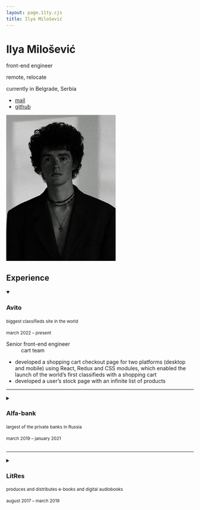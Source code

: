 ```yaml
---
layout: page.11ty.cjs
title: Ilya Milošević
---
```


<div class="flow_major">
        <heading>
          <div class="flow">
            <h1>Ilya Milošević</h1>
            <div>
              <p>front-end engineer</p>
              <p>remote, relocate</p>
              <p>currently in Belgrade, Serbia</p>
            </div>
            <ul>
              <li><a href="mailto:ilyamilosevic@gmail.com">mail</a></li>
              <li><a href="//github.com/ilyamilosevic">github</a></li>
            </ul>
          </div>
          <img src="img/im.jpg">
        </heading>
        <main class="flow">
          <h2>Experience</h2>
          <details class="flow_moderate" open>
            <summary>
              <hgroup>
                <h3>Avito</h3>
                <p><small>biggest classifieds site in the world</small></p>
              </hgroup>
              <p><small>march 2022 – present</small></p>
            </summary>
            <dl>
              <div>
                <dt>Senior front-end engineer</dt>
                <dd>cart team</dd>
              </div>
            </dl>
            <ul class="flow_minor">
              <li>
                developed a&nbsp;shopping cart checkout page for two platforms
                (desktop and mobile) using React, Redux and&nbsp;CSS modules,
                which enabled the launch of&nbsp;the&nbsp;world&rsquo;s first
                classifieds with a&nbsp;shopping cart
              </li>
              <li>
                developed a&nbsp;user&rsquo;s stock page with an&nbsp;infinite
                list of&nbsp;products
              </li>
            </ul>
          </details>
          <hr>
          <details class="flow_moderate">
            <summary>
              <hgroup>
                <h3>Alfa-bank</h3>
                <p><small>largest of the private banks in Russia</small></p>
              </hgroup>
              <p><small>march 2019 – january 2021</small></p>
            </summary>
            <dl>
              <div>
                <dt>Senior front-end engineer</dt>
                <dd>SME team</dd>
              </div>
            </dl>
            <ul class="flow_minor">
              <li>
                was the technical lead in&nbsp;the&nbsp;team
                of&nbsp;2&nbsp;front-end developers, directed the formation and
                prioritization of&nbsp;a&nbsp;backlog of&nbsp;20+&nbsp;tasks
                using Agile methodology, made architectural decisions, and
                monitored the team&rsquo;s performance, resulting
                in&nbsp;successful delivery of&nbsp;2&nbsp;main projects
              </li>
              <li>
                built a&nbsp;tariff picker using React and CSS animations,
                streamlining the process of&nbsp;selecting tariffs and resulting
                in&nbsp;a&nbsp;90% reduction in&nbsp;selection time
              </li>
              <li>
                managed the development of&nbsp;the form builder. Wrote&nbsp;70%
                of&nbsp;the code, reviewed the remaining 30%. Reduced the amount
                of&nbsp;code by&nbsp;2&nbsp;times compared to&nbsp;the old
                version and reduced the release cycle from a&nbsp;week
                to&nbsp;several hours, transferring layout and&nbsp;form content
                control to&nbsp;content management team
              </li>
              <li>
                built dozens of&nbsp;highly interactive pages, adding new
                components to&nbsp;the design system using advanced approaches
                such as&nbsp;compound components, React Context, portals
                and&nbsp;centralized management of&nbsp;z-index
              </li>
            </ul>
          </details>
          <hr>
          <details class="flow_moderate">
            <summary>
              <hgroup>
                <h3>LitRes</h3>
                <p><small>produces and distributes e-books and digital audiobooks</small></p>
              </hgroup>
              <p><small>august 2017 – march 2019</small></p>
            </summary>
            <dl>
              <div>
                <dt>Front-end engineer</dt>
                <dd>front-end team</dd>
              </div>
            </dl>
            <ul class="flow_minor">
              <li>
                built an&nbsp;entire front-end of&nbsp;the map widget for book
                libraries, which is&nbsp;embedded in&nbsp;dozens of&nbsp;pages
                of&nbsp;LitRes internal and external projects. Provided
                30&nbsp;&mdash; 40% lightness of&nbsp;the widget compared
                to&nbsp;similar solutions
              </li>
              <li>
                implemented a&nbsp;modern design system
                on&nbsp;a&nbsp;React-based stack, showcased its value
                to&nbsp;senior management, and persuaded them to&nbsp;transition
                all main projects, centralizing development and deduplicating
                code by&nbsp;2&nbsp;times
              </li>
              <li>
                was the main contributor to&nbsp;the web version of&nbsp;the
                book reading application: migrated the application
                to&nbsp;a&nbsp;new API version for saving quotes and supported
                the new FB3 format
              </li>
              <li>
                developed complex pages and widgets such as&nbsp;a&nbsp;page for
                viewing all books with multiple filters and a&nbsp;widget for
                ratings and comments
              </li>
            </ul>
          </details>
        </main>
      </div>
